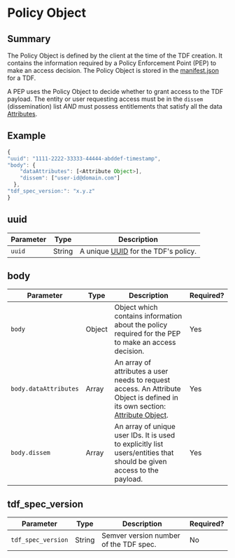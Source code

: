 # Policy Object

## Summary

The Policy Object is defined by the client at the time of the TDF creation. It contains the information required by a Policy Enforcement Point (PEP) to make an access decision. The Policy Object is stored in the [manifest.json](Manifest.md) for a TDF.

A PEP uses the Policy Object to decide whether to grant access to the TDF payload. The entity or user requesting access must be in the `dissem` (dissemination) list _AND_ must possess entitlements that satisfy all the data [Attributes](AttributeObject.md).

## Example

```javascript
{
"uuid": "1111-2222-33333-44444-abddef-timestamp",
"body": {
    "dataAttributes": [<Attribute Object>],
    "dissem": ["user-id@domain.com"]
  },
"tdf_spec_version:": "x.y.z"
}
```

## uuid

|Parameter|Type|Description|
|---|---|---|
|`uuid`|String|A unique [UUID](https://en.wikipedia.org/wiki/Universally_unique_identifier) for the TDF's policy.|

## body

|Parameter|Type|Description|Required?|
|---|---|---|---|
|`body`|Object|Object which contains information about the policy required for the PEP to make an access decision.|Yes|
|`body.dataAttributes`|Array|An array of attributes a user needs to request access. An Attribute Object is defined in its own section: [Attribute Object](AttributeObject.md).|Yes|
|`body.dissem`|Array| An array of unique user IDs. It is used to explicitly list users/entities that should be given access to the payload.|Yes|

## tdf_spec_version

|Parameter|Type|Description|Required?|
|---|---|---|---|
|`tdf_spec_version`|String|Semver version number of the TDF spec.|No|

